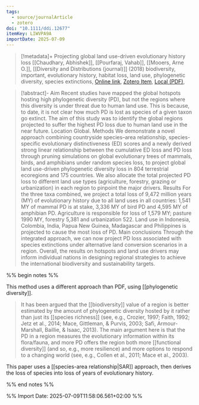 ```yaml
---
tags:
  - source/journalArticle
  - zotero
doi: "10.1111/ddi.12677"
itemKey: LIWVPA9A
importDate: 2025-07-09
---
```

>[!metadata]+
> Projecting global land use-driven evolutionary history loss
> [[Chaudhary, Abhishek]], [[Pourfaraj, Vahab]], [[Mooers, Arne O.]], 
> [[Diversity and Distributions (journal)]] (2018)
> biodiversity, important, evolutionary history, habitat loss, land use, phylogenetic diversity, species extinctions, 
> [Online link](https://onlinelibrary.wiley.com/doi/abs/10.1111/ddi.12677), [Zotero Item](zotero://select/library/items/LIWVPA9A), [Local (PDF)](file://C:/Users/aburg/Documents/references/zotero/storage/ZW27KPJB/Chaudhary2018_Projectingglobala.pdf), 

>[!abstract]-
>Aim Recent studies have mapped the global hotspots hosting high phylogenetic diversity (PD), but not the regions where this diversity is under threat due to human land use. This is because, to date, it is not clear how much PD is lost as species of a given taxon go extinct. The aim of this study was to identify the global regions projected to suffer the highest PD loss due to human land use in the near future. Location Global. Methods We demonstrate a novel approach combining countryside species–area relationship, species-specific evolutionary distinctiveness (ED) scores and a newly derived strong linear relationship between the cumulative ED loss and PD loss through pruning simulations on global evolutionary trees of mammals, birds, and amphibians under random species loss, to project global land use-driven phylogenetic diversity loss in 804 terrestrial ecoregions and 175 countries. We also allocate the total projected PD loss to different land use types (agriculture, forestry, grazing or urbanization) in each region to pinpoint the major drivers. Results For the three taxa combined, we project a total loss of 9,472 million years (MY) of evolutionary history due to all land uses in all countries: 1,541 MY of mammal PD is at stake, 3,336 MY of bird PD and 4,595 MY of amphibian PD. Agriculture is responsible for loss of 1,579 MY; pasture 1990 MY, forestry 5,381 and urbanization 522. Land use in Indonesia, Colombia, India, Papua New Guinea, Madagascar and Philippines is projected to cause the most loss of PD. Main conclusions Through the integrated approach, we can now project PD loss associated with species extinctions under alternative land conversion scenarios in a region. Overall, the results on hotspots and land use drivers may inform individual nations in designing regional strategies to achieve the international biodiversity and sustainability targets.

%% begin notes %% 

This method uses a different approach than PDF, using [[phylogenetic diversity]].
> It has been argued that the [[biodiversity]] value of  a region is better estimated by the amount of phylogenetic diversity  hosted by it rather than just its [[species richness]] (see, e.g., Crozier,  1997; Faith, 1992; Jetz et al., 2014; Mace, Gittleman, & Purvis, 2003;  Safi, Armour-Marshall, Baillie, & Isaac, 2013). The main argument  here is that the PD in a region measures the evolutionary information within its flora/fauna, and more PD offers the region both more  [[functional diversity]] (and so, e.g., more resilience) and more options to  respond to a changing world (see, e.g., Collen et al., 2011; Mace et al.,  2003).

This paper uses a [[species-area relationship|SAR]] approach, then derives the loss of species into loss of years of evolutionary history.

%% end notes %%

%% Import Date: 2025-07-09T11:58:06.561+02:00 %%

